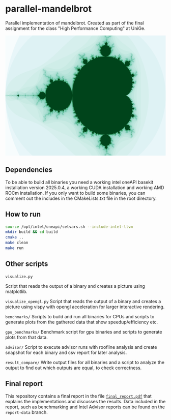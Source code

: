 # parallel-mandelbrot
Parallel implementation of mandelbrot. Created as part of the final assignment for the class "High Performance Computing" at UniGe.

![Mandelbrot Set](mandelbrot.png)

## Dependencies

To be able to build all binaries you need a working intel oneAPI basekit installation version 2025.0.4, a working CUDA installation and working AMD ROCm installation. If you only want to build some binaries, you can comment out the includes in the CMakeLists.txt file in the root directory.

## How to run

```bash
source /opt/intel/oneapi/setvars.sh --include-intel-llvm
mkdir build && cd build
cmake ..
make clean
make run
```

## Other scripts

`visualize.py`

Script that reads the output of a binary and creates a picture using matplotlib.

`visualize_opengl.py`
Script that reads the output of a binary and creates a picture using vispy with opengl acceleration for larger interactive rendering.

`benchmarks/`
Scripts to build and run all binaries for CPUs and scripts to generate plots from the gathered data that show speedup/efficiency etc.

`gpu_benchmarks/`
Benchmark script for gpu binaries and scripts to generate plots from that data.

`advisor/`
Script to execute advisor runs with roofline analysis and create snapshot for each binary and csv report for later analysis.

`result_compare/`
Write output files for all binaries and a script to analyze the output to find out which outputs are equal, to check correctness.

## Final report
This repository contains a final report in the file [`final_report.pdf`](final_report.pdf) that explains the implementations and discusses the results.
Data included in the report, such as benchmarking and Intel Advisor reports can be found on the `report-data` branch.
